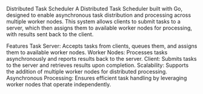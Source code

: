 Distributed Task Scheduler
A Distributed Task Scheduler built with Go, designed to enable asynchronous task distribution and processing across multiple worker nodes. This system allows clients to submit tasks to a server, which then assigns them to available worker nodes for processing, with results sent back to the client.

Features
Task Server: Accepts tasks from clients, queues them, and assigns them to available worker nodes.
Worker Nodes: Processes tasks asynchronously and reports results back to the server.
Client: Submits tasks to the server and retrieves results upon completion.
Scalability: Supports the addition of multiple worker nodes for distributed processing.
Asynchronous Processing: Ensures efficient task handling by leveraging worker nodes that operate independently.
